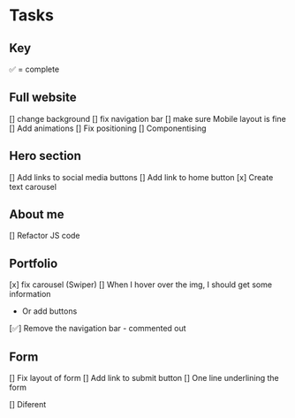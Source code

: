 # Tasks

## Key

✅ = complete

## Full website

[] change background
[] fix navigation bar
[] make sure Mobile layout is fine
[] Add animations
[] Fix positioning
[] Componentising

## Hero section

[] Add links to social media buttons
[] Add link to home button
[x] Create text carousel

## About me

[] Refactor JS code

## Portfolio

[x] fix carousel (Swiper)
[] When I hover over the img, I should get some information

- Or add buttons

[✅] Remove the navigation bar - commented out

## Form

[] Fix layout of form
[] Add link to submit button
[] One line underlining the form

[] Diferent
